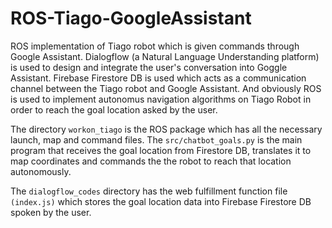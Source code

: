 # ROS-Tiago-GoogleAssistant
ROS implementation of Tiago robot which is given commands through Google Assistant.
Dialogflow (a Natural Language Understanding platform) is used to design and integrate the user's conversation into Goggle Assistant. Firebase Firestore DB is used which acts as a communication channel between the Tiago robot and Google Assistant. 
And obviously ROS is used to implement autonomus navigation algorithms on Tiago Robot in order to reach the goal location asked by the user.

The directory <code>workon_tiago</code> is the ROS package which has all the necessary launch, map and command files. 
The <code>src/chatbot_goals.py</code> is the main program that receives the goal location from Firestore DB, translates it to map coordinates and commands the the robot to reach that location autonomously. 

The <code>dialogflow_codes</code> directory has the web fulfillment function file <code>(index.js)</code> which stores the goal location data into Firebase Firestore DB spoken by the user.
